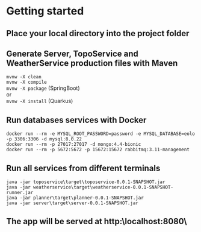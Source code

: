 # Getting started

## Place your local directory into the project folder

## Generate Server, TopoService and WeatherService production files with Maven

 `mvnw -X clean`  
 `mvnw -X compile`  
 `mvnw -X package` (SpringBoot)  
 or  
 `mvnw -X install` (Quarkus)

## Run databases services with Docker  

 `docker run --rm -e MYSQL_ROOT_PASSWORD=password -e MYSQL_DATABASE=eolo -p 3306:3306 -d mysql:8.0.22`  
 `docker run --rm -p 27017:27017 -d mongo:4.4-bionic`  
 `docker run --rm -p 5672:5672 -p 15672:15672 rabbitmq:3.11-management`  

## Run all services from different terminals  

`java -jar toposervice\target\toposervice-0.0.1-SNAPSHOT.jar`  
`java -jar weatherservice\target\weatherservice-0.0.1-SNAPSHOT-runner.jar`  
`java -jar planner\target\planner-0.0.1-SNAPSHOT.jar`  
`java -jar server\target\server-0.0.1-SNAPSHOT.jar`  

## The app will be served at http:\\localhost:8080\

